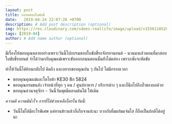 ```yaml
---
layout: post
title: อบรมสอบใบขับขี่
date:   2019-04-24 22:07:26 +0700
description: # Add post description (optional)
img: https://res.cloudinary.com/sdees-reallife/image/upload/v1556118526/IMG_20190424_220247024.jpg # Add image post (optional)
tags: [2019-04]
author: # Add name author (optional)
---
```

มีเรื่องให้ขอบคุณหลายอย่างเพราะวันนี้ไปอบรมสอบใบขับขี่รถจักรยานยนต์ - นานมาแล้วตอนที่มาสอบใบขับขี่รถยนต์ จำได้ว่ามากับคุณแม่เพราะขับออกถนนตอนนั้นยังไม่คล่อง เพราะเพิ่งจะหัดขับ

ทำให้วันนี้ได้ย้อนกลับไป คิดถึง และอยากขอบคุณปน ๆ กันไป ไม่มีกรอบเวลา
- ขอบคุณคุณแม่และโตโยต้า KE30 8ก 5824
- ขอบคุณกรมขนส่ง เจ้าหน้าที่ทุก ๆ คน / ศูนย์อาหาร / บริการต่าง ๆ และก็นึกไปถึงป๊าของบอด้วย
- ขอบคุณสวนจตุจักร - วันนี้วันพุธมีตลาดต้นไม้ ให้เดิน <i class="fa fa-child" style="color:plum"></i>

*ความดี ความมีน้ำใจ การที่ได้ช่วยเหลือใครในวันนี้*:
- วันนี้ไม่ได้มีอะไรพิเศษ แค่ทานข้าวแล้วก็เก็บจานล่ะนะ บวกกับยิ้มแย้มแจ่มใส ก็ถือเป็นปกติได้อยู่นะ
